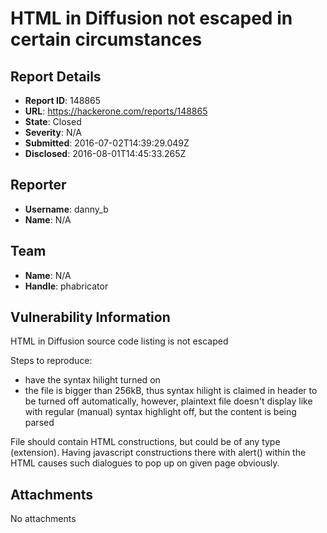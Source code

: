 # HTML in Diffusion not escaped in certain circumstances

## Report Details
- **Report ID**: 148865
- **URL**: https://hackerone.com/reports/148865
- **State**: Closed
- **Severity**: N/A
- **Submitted**: 2016-07-02T14:39:29.049Z
- **Disclosed**: 2016-08-01T14:45:33.265Z

## Reporter
- **Username**: danny_b
- **Name**: N/A

## Team
- **Name**: N/A
- **Handle**: phabricator

## Vulnerability Information
HTML in Diffusion source code listing is not escaped

Steps to reproduce:
* have the syntax hilight turned on
* the file is bigger than 256kB, thus syntax hilight is claimed in header to be turned off automatically, however, plaintext file doesn't display like with regular (manual) syntax highlight off, but the content is being parsed

File should contain HTML constructions, but could be of any type (extension).
Having javascript constructions there with alert() within the HTML causes such dialogues to pop up on given page obviously.

## Attachments
No attachments
